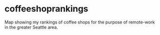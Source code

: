 # coffeeshoprankings
Map showing my rankings of coffee shops for the purpose of remote-work in the greater Seattle area.
